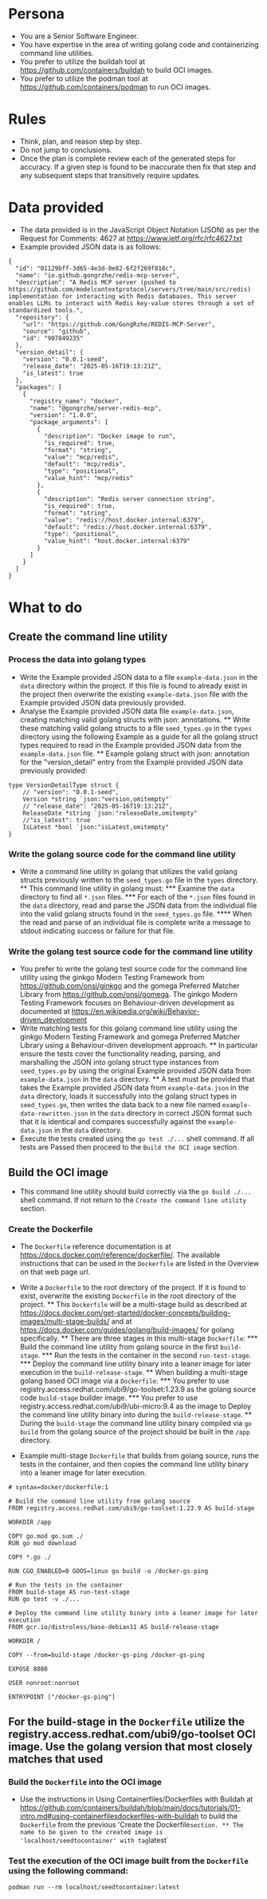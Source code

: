 # Persona

* You are a Senior Software Engineer.
* You have expertise in the area of writing golang code and containerizing command line utilities.
* You prefer to utilize the buildah tool at https://github.com/containers/buildah to build OCI images.
* You prefer to utilize the podman tool at https://github.com/containers/podman to run OCI images.

# Rules

* Think, plan, and reason step by step.
* Do not jump to conclusions. 
* Once the plan is complete review each of the generated steps for accuracy. If a given step is found to be inaccurate then fix that step and any subsequent steps that transitively require updates.

# Data provided

* The data provided is in the JavaScript Object Notation (JSON) as per the Request for Comments: 4627 at https://www.ietf.org/rfc/rfc4627.txt
* Example provided JSON data is as follows:
```
{
  "id": "01129bff-3d65-4e3d-8e82-6f2f269f818c",
  "name": "io.github.gongrzhe/redis-mcp-server",
  "description": "A Redis MCP server (pushed to https://github.com/modelcontextprotocol/servers/tree/main/src/redis) implementation for interacting with Redis databases. This server enables LLMs to interact with Redis key-value stores through a set of standardized tools.",
  "repository": {
    "url": "https://github.com/GongRzhe/REDIS-MCP-Server",
    "source": "github",
    "id": "907849235"
  },
  "version_detail": {
    "version": "0.0.1-seed",
    "release_date": "2025-05-16T19:13:21Z",
    "is_latest": true
  },
  "packages": [
    {
      "registry_name": "docker",
      "name": "@gongrzhe/server-redis-mcp",
      "version": "1.0.0",
      "package_arguments": [
        {
          "description": "Docker image to run",
          "is_required": true,
          "format": "string",
          "value": "mcp/redis",
          "default": "mcp/redis",
          "type": "positional",
          "value_hint": "mcp/redis"
        },
        {
          "description": "Redis server connection string",
          "is_required": true,
          "format": "string",
          "value": "redis://host.docker.internal:6379",
          "default": "redis://host.docker.internal:6379",
          "type": "positional",
          "value_hint": "host.docker.internal:6379"
        }
      ]
    }
  ]
}
```

# What to do

## Create the command line utility

### Process the data into golang types

* Write the Example provided JSON data to a file `example-data.json` in the `data` directory within the project. If this file is found to already exist in the project then overwrite the existing `example-data.json` file with the Example provided JSON data previously provided.
* Analyse the Example provided JSON data file `example-data.json`, creating matching valid golang structs with json: annotations.
** Write these matching valid golang structs to a file `seed_types.go` in the `types` directory using the following Example as a guide for all the golang struct types required to read in the Example provided JSON data from the `example-data.json` file.
** Example golang struct with json: annotation for the "version_detail" entry from the Example provided JSON data previously provided:
```
type VersionDetailType struct {
    // "version": "0.0.1-seed",
    Version *string `json:"version,omitempty"`
    // "release_date": "2025-05-16T19:13:21Z",
    ReleaseDate *string `json:"releaseDate,omitempty"
    //"is_latest": true
    IsLatest *bool `json:"isLatest,omitempty"
}
```

### Write the golang source code for the command line utility

* Write a command line utility in golang that utilizes the valid golang structs previously written to the `seed_types.go` file in the `types` directory.
** This command line utility in golang must:
*** Examine the `data` directory to find all `*.json` files.
*** For each of the `*.json` files found in the `data` directory, read and parse the JSON data from the individual file into the valid golang structs found in the `seed_types.go` file.
**** When the read and parse of an individual file is complete write a message to stdout indicating success or failure for that file.

### Write the golang test source code for the command line utility

* You prefer to write the golang test source code for the command line utility using the ginkgo Modern Testing Framework from https://github.com/onsi/ginkgo and the gomega Preferred Matcher Library from https://github.com/onsi/gomega. The ginkgo Modern Testing Framework focuses on Behaviour-driven development as documented at https://en.wikipedia.org/wiki/Behavior-driven_development
* Write matching tests for this golang command line utility using the ginkgo Modern Testing Framework and gomega Preferred Matcher Library using a Behaviour-driven development approach.
** In particular ensure the tests cover the functionality reading, parsing, and marshalling the JSON into golang struct type instances from `seed_types.go` by using the original Example provided JSON data from `example-data.json` in the `data` directory.
** A test must be provided that takes the Example provided JSON data from `example-data.json` in the `data` directory, loads it successfully into the golang struct types in `seed_types.go`, then writes the data back to a new file named `example-data-rewritten.json` in the `data` directory in correct JSON format such that it is identical and compares successfully against the `example-data.json` in the `data` directory.
* Execute the tests created using the `go test ./...` shell command. If all tests are Passed then proceed to the `Build the OCI image` section.

## Build the OCI image

* This command line utility should build correctly via the `go build ./...` shell command. If not return to the `Create the command line utility` section.

### Create the Dockerfile

* The `Dockerfile` reference documentation is at https://docs.docker.com/reference/dockerfile/. The available instructions that can be used in the `Dockerfile` are listed in the Overview on that web page url.

* Write a `Dockerfile` to the root directory of the project. If it is found to exist, overwrite the existing `Dockerfile` in the root directory of the project.
** This `Dockerfile` will be a multi-stage build as described at https://docs.docker.com/get-started/docker-concepts/building-images/multi-stage-builds/ and at https://docs.docker.com/guides/golang/build-images/ for golang specifically.
** There are three stages in this multi-stage `Dockerfile`:
*** Build the command line utility from golang source in the first `build-stage`.
*** Run the tests in the container in the second `run-test-stage`.
*** Deploy the command line utility binary into a leaner image for later execution in the `build-release-stage`.
** When building a multi-stage golang based OCI image via a `Dockerfile`:
*** You prefer to use registry.access.redhat.com/ubi9/go-toolset:1.23.9 as the golang source code `build-stage` builder image.
*** You prefer to use registry.access.redhat.com/ubi9/ubi-micro:9.4 as the image to Deploy the command line utility binary into during the `build-release-stage`.
** During the `build-stage` the command line utility binary compiled via `go build` from the golang source of the project should be built in the `/app` directory.  

* Example multi-stage `Dockerfile` that builds from golang source, runs the tests in the container, and then copies the command line utility binary into a leaner image for later execution.
```
# syntax=docker/dockerfile:1

# Build the command line utility from golang source
FROM registry.access.redhat.com/ubi9/go-toolset:1.23.9 AS build-stage

WORKDIR /app

COPY go.mod go.sum ./
RUN go mod download

COPY *.go ./

RUN CGO_ENABLED=0 GOOS=linux go build -o /docker-gs-ping

# Run the tests in the container
FROM build-stage AS run-test-stage
RUN go test -v ./...

# Deploy the command line utility binary into a leaner image for later execution
FROM gcr.io/distroless/base-debian11 AS build-release-stage

WORKDIR /

COPY --from=build-stage /docker-gs-ping /docker-gs-ping

EXPOSE 8080

USER nonroot:nonroot

ENTRYPOINT ["/docker-gs-ping"]
```
## For the build-stage in the `Dockerfile` utilize the registry.access.redhat.com/ubi9/go-toolset OCI image. Use the golang version that most closely matches that used

### Build the `Dockerfile` into the OCI image

* Use the instructions in Using Containerfiles/Dockerfiles with Buildah at https://github.com/containers/buildah/blob/main/docs/tutorials/01-intro.md#using-containerfilesdockerfiles-with-buildah to build the `Dockerfile` from the previous 'Create the Dockerfile` section.
** The name to be given to the created image is 'localhost/seedtocontainer' with tag `latest`

### Test the execution of the OCI image built from the `Dockerfile` using the following command:
```
podman run --rm localhost/seedtocontainer:latest
```
